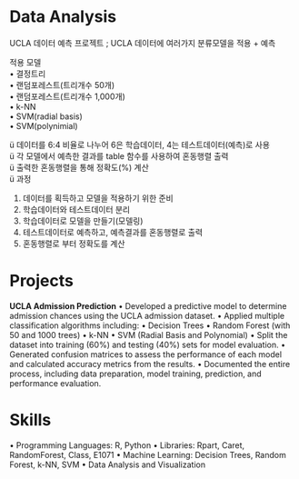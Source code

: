 # Data Analysis

UCLA 데이터 예측 프로젝트
; UCLA 데이터에 여러가지 분류모델을 적용 + 예측

적용 모델     
• 결정트리     
• 랜덤포레스트(트리개수 50개)      
• 랜덤포레스트(트리개수 1,000개)     
• k-NN     
• SVM(radial basis)     
• SVM(polynimial)     

ü 데이터를 6:4 비율로 나누어 6은 학습데이터, 4는 테스트데이터(예측)로 사용     
ü 각 모델에서 예측한 결과를 table 함수를 사용하여 혼동행렬 출력     
ü 출력한 혼동행렬을 통해 정확도(%) 계산     
ü 과정     
1. 데이터를 획득하고 모델을 적용하기 위한 준비     
2. 학습데이터와 테스트데이터 분리     
3. 학습데이터로 모델을 만들기(모델링)     
4. 테스트데이터로 예측하고, 예측결과를 혼동행렬로 출력     
5. 혼동행렬로 부터 정확도를 계산     

# Projects
**UCLA Admission Prediction**
• Developed a predictive model to determine admission chances using the UCLA admission dataset.
• Applied multiple classification algorithms including:
  • Decision Trees
  • Random Forest (with 50 and 1000 trees)
  • k-NN
  • SVM (Radial Basis and Polynomial)
• Split the dataset into training (60%) and testing (40%) sets for model evaluation.
• Generated confusion matrices to assess the performance of each model and calculated accuracy metrics from the results.
• Documented the entire process, including data preparation, model training, prediction, and performance evaluation.

# Skills
• Programming Languages: R, Python
• Libraries: Rpart, Caret, RandomForest, Class, E1071
• Machine Learning: Decision Trees, Random Forest, k-NN, SVM
• Data Analysis and Visualization
